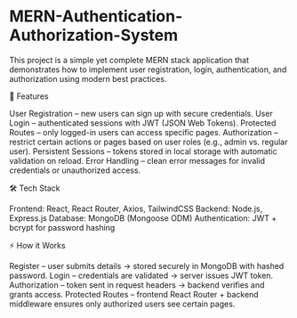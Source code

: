 # MERN-Authentication-Authorization-System
This project is a simple yet complete MERN stack application that demonstrates how to implement user registration, login, authentication, and authorization using modern best practices.

🔑 Features

User Registration – new users can sign up with secure credentials.
User Login – authenticated sessions with JWT (JSON Web Tokens).
Protected Routes – only logged-in users can access specific pages.
Authorization – restrict certain actions or pages based on user roles (e.g., admin vs. regular user).
Persistent Sessions – tokens stored in local storage with automatic validation on reload.
Error Handling – clean error messages for invalid credentials or unauthorized access.

🛠️ Tech Stack

Frontend: React, React Router, Axios, TailwindCSS
Backend: Node.js, Express.js
Database: MongoDB (Mongoose ODM)
Authentication: JWT + bcrypt for password hashing

⚡ How it Works

Register – user submits details → stored securely in MongoDB with hashed password.
Login – credentials are validated → server issues JWT token.
Authorization – token sent in request headers → backend verifies and grants access.
Protected Routes – frontend React Router + backend middleware ensures only authorized users see certain pages.
